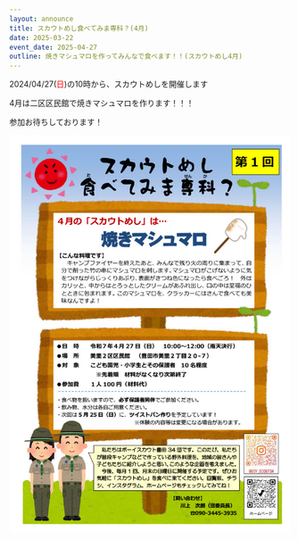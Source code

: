 ```yaml
---
layout: announce
title: スカウトめし食べてみま専科？(4月)
date: 2025-03-22
event_date: 2025-04-27
outline: 焼きマシュマロを作ってみんなで食べます！！(スカウトめし4月)
---
```


2024/04/27(<span style="color: red">日</span>)の10時から、スカウトめしを開催します

4月は二区区民館で焼きマシュマロを作ります！！！

参加お待ちしております！

<img src="/assets/img/announce/2025-03-22-スカウトめし食べてみま専科？(4月)/image001.jpg">
